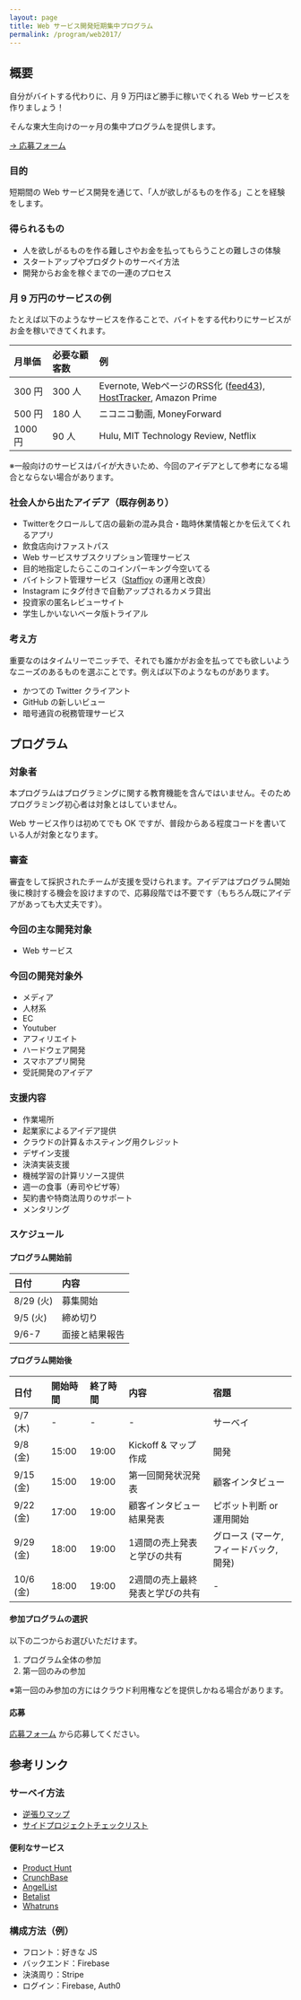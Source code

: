 ```yaml
---
layout: page
title: Web サービス開発短期集中プログラム
permalink: /program/web2017/
---
```


## 概要

自分がバイトする代わりに、月 9 万円ほど勝手に稼いでくれる Web サービスを作りましょう！

そんな東大生向けの一ヶ月の集中プログラムを提供します。

[→ 応募フォーム](https://goo.gl/forms/K9WoWnNX8tmVtIDZ2)

### 目的

短期間の Web サービス開発を通じて、「人が欲しがるものを作る」ことを経験をします。

### 得られるもの

- 人を欲しがるものを作る難しさやお金を払ってもらうことの難しさの体験
- スタートアップやプロダクトのサーベイ方法
- 開発からお金を稼ぐまでの一連のプロセス

### 月 9 万円のサービスの例

たとえば以下のようなサービスを作ることで、バイトをする代わりにサービスがお金を稼いできてくれます。

| 月単価 | 必要な顧客数 | 例 |
| :------ | :------ | :------ | 
| 300 円 | 300 人 | Evernote, WebページのRSS化 ([feed43](http://feed43.com/)), [HostTracker](https://www.host-tracker.com/), Amazon Prime |  
| 500 円 | 180 人 | ニコニコ動画, MoneyForward |  
| 1000 円 | 90 人 | Hulu, MIT Technology Review, Netflix |  

※一般向けのサービスはパイが大きいため、今回のアイデアとして参考になる場合とならない場合があります。

### 社会人から出たアイデア（既存例あり）

- Twitterをクロールして店の最新の混み具合・臨時休業情報とかを伝えてくれるアプリ
- 飲食店向けファストパス
- Web サービスサブスクリプション管理サービス
- 目的地指定したらここのコインパーキング今空いてる
- バイトシフト管理サービス（[Staffjoy](https://www.staffjoy.com/) の運用と改良）
- Instagram にタグ付きで自動アップされるカメラ貸出
- 投資家の匿名レビューサイト
- 学生しかいないベータ版トライアル

### 考え方

重要なのはタイムリーでニッチで、それでも誰かがお金を払ってでも欲しいようなニーズのあるものを選ぶことです。例えば以下のようなものがあります。

- かつての Twitter クライアント
- GitHub の新しいビュー
- 暗号通貨の税務管理サービス


## プログラム

### 対象者

本プログラムはプログラミングに関する教育機能を含んではいません。そのためプログラミング初心者は対象とはしていません。

Web サービス作りは初めてでも OK ですが、普段からある程度コードを書いている人が対象となります。

### 審査

審査をして採択されたチームが支援を受けられます。アイデアはプログラム開始後に検討する機会を設けますので、応募段階では不要です（もちろん既にアイデアがあっても大丈夫です）。

### 今回の主な開発対象

- Web サービス

### 今回の開発対象外

- メディア
- 人材系
- EC
- Youtuber
- アフィリエイト
- ハードウェア開発
- スマホアプリ開発
- 受託開発のアイデア

### 支援内容

- 作業場所
- 起業家によるアイデア提供
- クラウドの計算＆ホスティング用クレジット
- デザイン支援
- 決済実装支援
- 機械学習の計算リソース提供
- 週一の食事（寿司やピザ等）
- 契約書や特商法周りのサポート
- メンタリング

### スケジュール

#### プログラム開始前

|  日付 |  内容 | 
| :------ | :------ | 
| 8/29 (火) | 募集開始 | 
| 9/5 (火) |  締め切り | 
| 9/6-7 | 面接と結果報告 |  

#### プログラム開始後

|  日付 | 開始時間 | 終了時間 | 内容 | 宿題 |
| :------ | :------ | :------ | :------ | :------ | 
| 9/7 (木) | - | - | - | サーベイ | 
| 9/8 (金) | 15:00 | 19:00 | Kickoff & マップ作成 | 開発 | 
| 9/15 (金) | 15:00 | 19:00 | 第一回開発状況発表 | 顧客インタビュー | 
| 9/22 (金) | 17:00 | 19:00 | 顧客インタビュー結果発表 | ピボット判断 or 運用開始 | 
| 9/29 (金) | 18:00 | 19:00 | 1週間の売上発表と学びの共有 | グロース (マーケ, フィードバック, 開発) | 
| 10/6 (金) | 18:00 | 19:00 | 2週間の売上最終発表と学びの共有 | - | 


#### 参加プログラムの選択

以下の二つからお選びいただけます。

1. プログラム全体の参加
1. 第一回のみの参加

※第一回のみ参加の方にはクラウド利用権などを提供しかねる場合があります。

#### 応募

[応募フォーム](https://goo.gl/forms/K9WoWnNX8tmVtIDZ2) から応募してください。



## 参考リンク

### サーベイ方法

- [逆張りマップ](https://medium.com/@tumada/contrarian-workshop-bf4b387cfe8)
- [サイドプロジェクトチェックリスト](https://www.sideprojectchecklist.com/marketing-checklist/)

#### 便利なサービス

- [Product Hunt](https://www.producthunt.com/)
- [CrunchBase](https://www.crunchbase.com/)
- [AngelList](https://angel.co/)
- [Betalist](https://betalist.com/)
- [Whatruns](https://whatruns.com/)

### 構成方法（例）

- フロント：好きな JS
- バックエンド：Firebase
- 決済周り：Stripe
- ログイン：Firebase, Auth0

